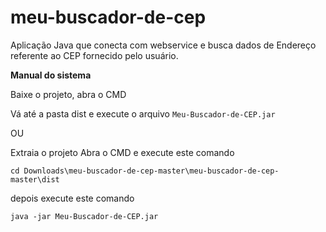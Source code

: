 # meu-buscador-de-cep
Aplicação Java que conecta com webservice e busca dados de Endereço referente ao CEP fornecido pelo usuário. 


**Manual do sistema**

Baixe o projeto, abra o CMD 

Vá até a pasta dist e execute o arquivo ``` Meu-Buscador-de-CEP.jar ```


OU


Extraia o projeto
Abra o CMD e execute este comando
```
cd Downloads\meu-buscador-de-cep-master\meu-buscador-de-cep-master\dist
```

depois execute este comando 
```
java -jar Meu-Buscador-de-CEP.jar
```
